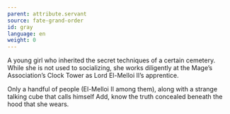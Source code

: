 ```yaml
---
parent: attribute.servant
source: fate-grand-order
id: gray
language: en
weight: 0
---
```


A young girl who inherited the secret techniques of a certain cemetery. While she is not used to socializing, she works diligently at the Mage’s Association’s Clock Tower as Lord El-Melloi II’s apprentice.

Only a handful of people (El-Melloi II among them), along with a strange talking cube that calls himself Add, know the truth concealed beneath the hood that she wears.
